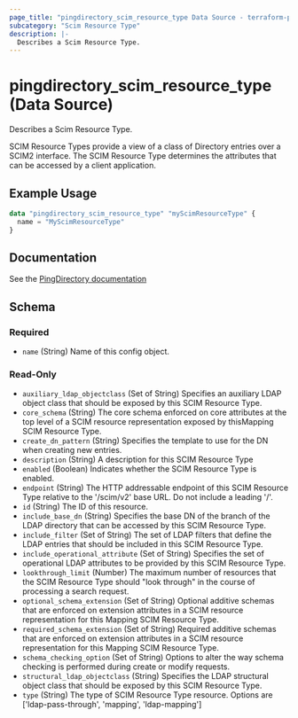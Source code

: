 ```yaml
---
page_title: "pingdirectory_scim_resource_type Data Source - terraform-provider-pingdirectory"
subcategory: "Scim Resource Type"
description: |-
  Describes a Scim Resource Type.
---
```


# pingdirectory_scim_resource_type (Data Source)

Describes a Scim Resource Type.

SCIM Resource Types provide a view of a class of Directory entries over a SCIM2 interface. The SCIM Resource Type determines the attributes that can be accessed by a client application.

## Example Usage

```terraform
data "pingdirectory_scim_resource_type" "myScimResourceType" {
  name = "MyScimResourceType"
}
```

## Documentation
See the [PingDirectory documentation](https://docs.pingidentity.com/r/en-us/pingdirectory-93/pd_proxy_config_ldap_mapped_scim_resource_type)

<!-- schema generated by tfplugindocs -->
## Schema

### Required

- `name` (String) Name of this config object.

### Read-Only

- `auxiliary_ldap_objectclass` (Set of String) Specifies an auxiliary LDAP object class that should be exposed by this SCIM Resource Type.
- `core_schema` (String) The core schema enforced on core attributes at the top level of a SCIM resource representation exposed by thisMapping SCIM Resource Type.
- `create_dn_pattern` (String) Specifies the template to use for the DN when creating new entries.
- `description` (String) A description for this SCIM Resource Type
- `enabled` (Boolean) Indicates whether the SCIM Resource Type is enabled.
- `endpoint` (String) The HTTP addressable endpoint of this SCIM Resource Type relative to the '/scim/v2' base URL. Do not include a leading '/'.
- `id` (String) The ID of this resource.
- `include_base_dn` (String) Specifies the base DN of the branch of the LDAP directory that can be accessed by this SCIM Resource Type.
- `include_filter` (Set of String) The set of LDAP filters that define the LDAP entries that should be included in this SCIM Resource Type.
- `include_operational_attribute` (Set of String) Specifies the set of operational LDAP attributes to be provided by this SCIM Resource Type.
- `lookthrough_limit` (Number) The maximum number of resources that the SCIM Resource Type should "look through" in the course of processing a search request.
- `optional_schema_extension` (Set of String) Optional additive schemas that are enforced on extension attributes in a SCIM resource representation for this Mapping SCIM Resource Type.
- `required_schema_extension` (Set of String) Required additive schemas that are enforced on extension attributes in a SCIM resource representation for this Mapping SCIM Resource Type.
- `schema_checking_option` (Set of String) Options to alter the way schema checking is performed during create or modify requests.
- `structural_ldap_objectclass` (String) Specifies the LDAP structural object class that should be exposed by this SCIM Resource Type.
- `type` (String) The type of SCIM Resource Type resource. Options are ['ldap-pass-through', 'mapping', 'ldap-mapping']

